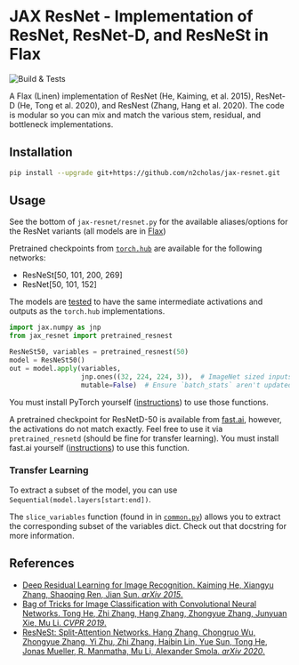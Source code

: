 # JAX ResNet - Implementation of ResNet, ResNet-D, and ResNeSt in Flax

![Build & Tests](https://github.com/n2cholas/jax-resnet/workflows/Build%20and%20Tests/badge.svg)

A Flax (Linen) implementation of ResNet (He, Kaiming, et al. 2015), ResNet-D
(He, Tong et al. 2020), and ResNest (Zhang, Hang et al. 2020). The code is
modular so you can mix and match the various stem, residual, and bottleneck
implementations.

## Installation

```sh
pip install --upgrade git+https://github.com/n2cholas/jax-resnet.git
```

## Usage

See the bottom of `jax-resnet/resnet.py` for the available aliases/options for
the ResNet variants (all models are in [Flax](https://github.com/google/flax))

Pretrained checkpoints from
[`torch.hub`](https://pytorch.org/docs/stable/hub.html) are available for the
following networks:

- ResNeSt[50, 101, 200, 269]
- ResNet[50, 101, 152]

The models are
[tested](https://github.com/n2cholas/jax-resnet/blob/main/tests/test_pretrained.py)
to have the same intermediate activations and outputs as the `torch.hub`
implementations.

```python
import jax.numpy as jnp
from jax_resnet import pretrained_resnest

ResNeSt50, variables = pretrained_resnest(50)
model = ResNeSt50()
out = model.apply(variables,
                  jnp.ones((32, 224, 224, 3)),  # ImageNet sized inputs.
                  mutable=False)  # Ensure `batch_stats` aren't updated.
```

You must install PyTorch yourself
([instructions](https://pytorch.org/get-started/locally/)) to use those
functions.

A pretrained checkpoint for ResNetD-50 is available from
[fast.ai](https://github.com/fastai/fastai), however, the activations do not
match exactly. Feel free to use it via `pretrained_resnetd` (should be fine for
transfer learning). You must install fast.ai yourself
([instructions](https://docs.fast.ai/)) to use this function.

### Transfer Learning

To extract a subset of the model, you can use
`Sequential(model.layers[start:end])`.

The `slice_variables` function (found in in
[`common.py`](https://github.com/n2cholas/jax-resnet/blob/main/jax_resnet/common.py))
allows you to extract the corresponding subset of the variables dict. Check out
that docstring for more information.

## References

- [Deep Residual Learning for Image Recognition. Kaiming He, Xiangyu Zhang,
  Shaoqing Ren, Jian Sun. _arXiv 2015_.](https://arxiv.org/abs/1512.03385)
- [Bag of Tricks for Image Classification with Convolutional Neural Networks.
  Tong He, Zhi Zhang, Hang Zhang, Zhongyue Zhang, Junyuan Xie, Mu Li. _CVPR
  2019_.](https://arxiv.org/abs/1812.01187)
- [ResNeSt: Split-Attention Networks. Hang Zhang, Chongruo Wu, Zhongyue Zhang,
  Yi Zhu, Zhi Zhang, Haibin Lin, Yue Sun, Tong He, Jonas Mueller, R. Manmatha,
  Mu Li, Alexander Smola. _arXiv 2020_.](https://arxiv.org/abs/2004.08955)
